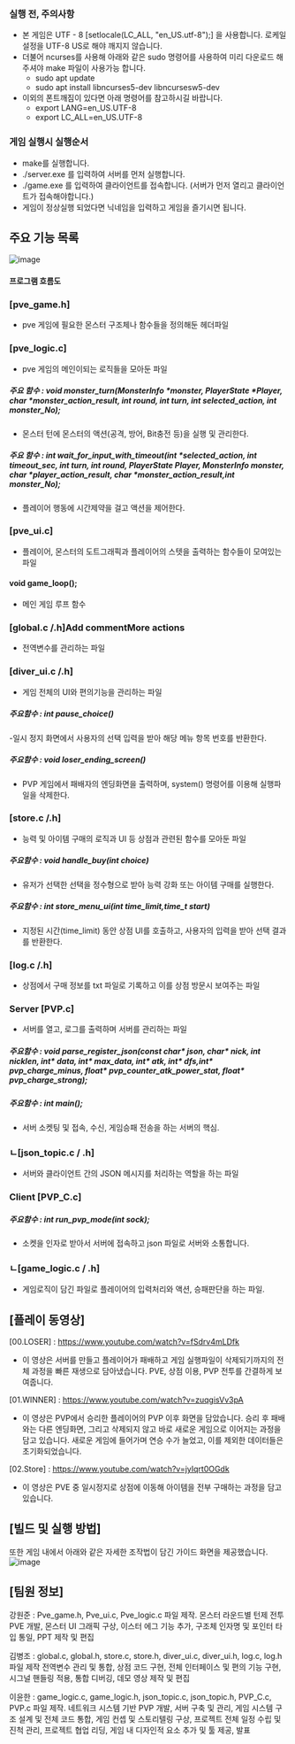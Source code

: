 ### 실행 전, 주의사항
- 본 게임은 UTF - 8 [setlocale(LC_ALL, "en_US.utf-8");] 을 사용합니다. 로케일 설정을 UTF-8 US로 해야 깨지지 않습니다.
- 더불어 ncurses를 사용해 아래와 같은 sudo 명령어를 사용하여 미리 다운로드 해주셔야 make 파일이 사용가능 합니다.
    - sudo apt update
    - sudo apt install libncurses5-dev libncursesw5-dev
- 이외의 폰트깨짐이 있다면 아래 명령어를 참고하시길 바랍니다.
    - export LANG=en_US.UTF-8
    - export LC_ALL=en_US.UTF-8

### 게임 실행시 실행순서
 - make를 실행합니다.
 - ./server.exe 를 입력하여 서버를 먼저 실행합니다.
 - ./game.exe 를 입력하여 클라이언트를 접속합니다. (서버가 먼저 열리고 클라이언트가 접속해야합니다.)
 - 게임이 정상실행 되었다면 닉네임을 입력하고 게임을 즐기시면 됩니다.

## 주요 기능 목록

![image](https://github.com/user-attachments/assets/4533fc41-96d2-422c-affa-cfbad8aab846)

#### 프로그램 흐름도

### [pve_game.h]
- pve 게임에 필요한 몬스터 구조체나 함수들을 정의해둔 헤더파일

### [pve_logic.c]
- pve 게임의 메인이되는 로직들을 모아둔 파일
##### 주요 함수 : void monster_turn(MonsterInfo *monster, PlayerState *Player, char *monster_action_result, int round, int turn, int selected_action, int monster_No);
 - 몬스터 턴에 몬스터의 액션(공격, 방어, Bit충전 등)을 실행 및 관리한다.

##### 주요 함수 : int wait_for_input_with_timeout(int *selected_action, int timeout_sec, int turn, int round, PlayerState Player, MonsterInfo monster, char *player_action_result, char *monster_action_result,int monster_No);
 - 플레이어 행동에 시간제약을 걸고 액션을 제어한다.

### [pve_ui.c]
 - 플레이어, 몬스터의 도트그래픽과 플레이어의 스텟을 출력하는 함수들이 모여있는 파일

#### void game_loop();
- 메인 게임 루프 함수

### [global.c /.h]Add commentMore actions
- 전역변수를 관리하는 파일
    
### [diver_ui.c /.h]
- 게임 전체의 UI와 편의기능을 관리하는 파일
##### 주요함수 : int pause_choice()
-일시 정지 화면에서 사용자의 선택 입력을 받아 해당 메뉴 항목 번호를 반환한다.
##### 주요함수 : void loser_ending_screen() 
- PVP 게임에서 패배자의 엔딩화면을 출력하며,  system() 명령어를 이용해 실행파일을 삭제한다.


### [store.c /.h]
- 능력 및 아이템 구매의 로직과 UI 등 상점과 관련된 함수를 모아둔 파일
##### 주요함수 : void handle_buy(int choice)
 - 유저가 선택한 선택을 정수형으로 받아 능력 강화 또는 아이템 구매를 실행한다.
##### 주요함수 : int store_menu_ui(int time_limit,time_t start)     
 - 지정된 시간(time_limit) 동안 상점 UI를 호출하고, 사용자의 입력을 받아 선택 결과를 반환한다.

### [log.c /.h]
- 상점에서 구매 정보를 txt 파일로 기록하고 이를 상점 방문시 보여주는 파일

### Server [PVP.c]
 - 서버를 열고, 로그를 출력하며 서버를 관리하는 파일
##### 주요함수 : void parse_register_json(const char* json, char* nick, int nicklen, int* data, int* max_data, int* atk, int* dfs,int* pvp_charge_minus, float* pvp_counter_atk_power_stat, float* pvp_charge_strong); 
##### 주요함수 : int main();
 - 서버 소켓팅 및 접속, 수신, 게임승패 전송을 하는 서버의 핵심.

### ㄴ[json_topic.c / .h]
 - 서버와 클라이언트 간의 JSON 메시지를 처리하는 역할을 하는 파일

### Client [PVP_C.c]
##### 주요함수 : int run_pvp_mode(int sock);
 - 소켓을 인자로 받아서 서버에 접속하고 json 파일로 서버와 소통합니다.
### ㄴ[game_logic.c / .h]
 - 게임로직이 담긴 파일로 플레이어의 입력처리와 액션, 승패판단을 하는 파일.

## [플레이 동영상]

[00.LOSER] : https://www.youtube.com/watch?v=fSdrv4mLDfk 

- 이 영상은 서버를 만들고 플레이어가 패배하고 게임 실행파일이 삭제되기까지의 전체 과정을 빠른 재생으로 담아냈습니다. 
PVE, 상점 이용, PVP 전투를 간결하게 보여줍니다.

[01.WINNER] : https://www.youtube.com/watch?v=zuqgisVv3pA
 - 이 영상은 PVP에서 승리한 플레이어의 PVP 이후 화면을 담았습니다. 
승리 후 패배와는 다른 엔딩화면, 그리고 삭제되지 않고 바로 새로운 게임으로 이어지는 과정을 담고 있습니다. 
새로운 게임에 들어가며 연승 수가 늘었고, 이를 제외한 데이터들은 초기화되었습니다.

[02.Store] : https://www.youtube.com/watch?v=jyIqrt0OGdk
- 이 영상은 PVE 중 일시정지로 상점에 이동해 아이템을 전부 구매하는 과정을 담고 있습니다.


 ## [빌드 및 실행 방법]

 또한 게임 내에서 아래와 같은 자세한 조작법이 담긴 가이드 화면을 제공했습니다.
 ![image](https://github.com/user-attachments/assets/3e4f3dcd-e9aa-4023-b1fe-6aa4105ecdc5)


 ## [팀원 정보]

 강원준 
:  Pve_game.h, Pve_ui.c, Pve_logic.c 파일 제작.
 몬스터 라운드별 턴제 전투 PVE 개발, 몬스터 UI 그래픽 구상, 이스터 에그 기능 추가, 구조체 인자명 및 포인터 타입 통일, PPT 제작 및 편집

김병조 
: global.c, global.h, store.c, store.h, diver_ui.c, diver_ui.h, log.c, log.h 파일 제작
 전역변수 관리 및 통합, 상점 코드 구현, 전체 인터페이스 및 편의 기능 구현, 시그널 핸들링 적용, 통합 디버깅, 
데모 영상 제작 및 편집

이윤한 
: game_logic.c, game_logic.h, json_topic.c, json_topic.h, PVP_C.c, PVP.c 파일 제작.
 네트워크 시스템 기반 PVP 개발, 서버 구축 및 관리, 게임 시스템 구조 설계 및 전체 코드 통합, 게임 컨셉 및 
스토리텔링 구상, 프로젝트 전체 일정 수립 및 진척 관리, 프로젝트 협업 리딩, 게임  내 디자인적 요소 추가 및 툴 제공, 발표
